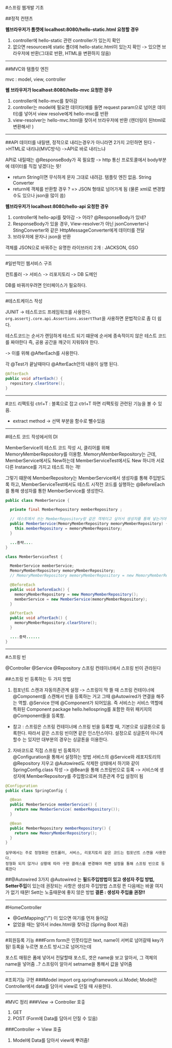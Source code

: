 #스프링 웹개발 기초

##정적 컨텐츠

**웹브라우저가 톰캣에 localhost:8080/hello-static.html 요청할 경우**

1. controller에 hello-static 관련 controller가 있는지 확인
2. 없으면 resources에 static 폴더에 hello-static.html이 있는지 확인 -> 있으면 브라우저에 반환(그대로 반환, HTML을 변환하지 않음)

---

##MVC와 템플릿 엔진

mvc : model, view, controller

**웹 브라우저가 localhost:8080/hello-mvc 요청한 경우**

1. controller에 hello-mvc를 찾아감
2. controller는 model에 필요한 데이타(예를 들면 request param으로 넘어온 데이터)를 넣어서 view resolve에게 hello-mvc를 반환
3. view-resolver는 hello-mvc.html을 찾아서 브라우저에 반환 (렌더링이 된html로 변환해서! )

---

##API
데이터를 내릴땐, 정적으로 내리는경우가 아니라면 2가지 고민하면 된다
->HTML로 내리냐(MVC방식)
->API로 바로 내리느냐

API로 내릴때는 @ResponseBody가 꼭 필요함 -> http 통신 프로토콜에서 body부분에 데이터를 직접 넣겠다는 뜻!

- return String이면 무식하게 문자 그대로 내려감. 템플릿 엔진 없음. String Converter
- return에 객체를 반환할 경우 ? => JSON 형태로 넘어가게 됨 (물론 xml로 변경할 수도 있으나 json을 많이 씀)

**웹브라우저가 localhost:8080/hello-api 요청한 경우**

1. controller에 hello-api를 찾아감 -> 어라? @ResponseBody가 있네?
2. ResponseBody가 있을 경우, View-resolver가 아닌 jsonConverter나 StingConverter와 같은 HttpMessageConverter에게 데이터를 전달
3. 브라우저에 문자나 json을 반환

객체를 JSON으로 바꿔주는 유명한 라이브러리 2개 : JACKSON, GSO

---

#일반적인 웹서비스 구조

컨트롤러 -> 서비스 -> 리포지토리 -> DB
도메인

DB를 바꿔끼우려면 인터페이스가 필요하다.

---

#테스트케이스 작성

JUNIT -> 테스트코드 프레임워크를 사용한다.
`org.assertj.core.api.Assertions.assertThat`을 사용하면 문법적으로 좀 더 쉽다.

테스트코드는 순서가 랜덤하게 테스트 되기 떄문에 순서에 종속적이지 않은 테스트 코드를 짜야한다
즉, 공용 공간을 깨긋이 지워줘야 한다.

-> 이를 위해 @AfterEach를 사용한다.

각 @Test가 끝날때마다 @AfterEach안의 내용이 실행 된다.

```java
@AfterEach
public void afterEach() {
  repository.clearStore();
}
```

---

#코드 리팩토링
ctrl+T : 블록으로 잡고 ctrl+T 하면 리팩토링 관련된 기능을 볼 수 있음.

- extract method -> 선택 부분을 함수로 뺄수있음

---

#테스트 코드 작성에서의 DI

MemberService의 테스트 코드 작성 시, 클리어를 위해 MemoryMemberRepository를 이용함.
MemoryMemberRepository는 근데, MemberService에서도 New하는데 MemberServiceTest에서도 New 하니까 서로 다른 Instance를 가지고 테스트 하는 격!

그렇기 떄문에 MemberRepository는 MemberService에서 생성자를 통해 주입받도록 하고,
MemberServiceTest에서도 테스트 시작전 코드를 실행하는 @BeforeEach를 통해 생성자를 통한 MemberService를 생성한다.

```java
public class MemberService {

  private final MemberRepository memberRepository ;

  // 테스트에서 쓰는 MemberRepository랑 같은 객체이고 싶어서 생성자를 통해 넣는거야.
  public MemberService(MemoryMemberRepository memoryMemberRepository) {
    this.memberRepository = memoryMemberRepository;
  }

  ...중략....
}
```

```java
class MemberServiceTest {

  MemberService memberService;
  MemoryMemberRepository memoryMemberRepository;
  // MemoryMemberRepository memoryMemberRepository = new MemoryMemberRepository();

  @BeforeEach
  public void beforeEach() {
    memoryMemberRepository = new MemoryMemberRepository();
    memberService = new MemberService(memoryMemberRepository);
  }

  @AfterEach
  public void afterEach() {
    memoryMemberRepository.clearStore();
  }

  ....중략......
}
```

---

#스프링 빈

@Controller @Service @Repository
스프링 컨테이너에서 스프링 빈이 관라된다

##스프링 빈 등록하는 두 가지 방법

1. 컴포넌트 스캔과 자동의존관계 설정 -> 스프링이 딱 뜰 때 스프링 컨테이너에 @Component를 스캔해서 빈을 등록하는 거고 그때 @Autowired가 연결을 해주는 역할.
   @Service 안에 @Component가 되어있음. 즉 서비스는 서비스 역할에 특화된 Component
   package hello.hellospring를 포함한 하위 패키지의 @Component들을 등록함.

- 참고 : 스프링은 스프링 컨테이너에 스프링 빈을 등록할 때, 기본으로 싱글톤으로 등록한다. 따라서 같은 스프링 빈이면 같은 인스턴스이다.
  설정으로 싱글톤이 아니게 할수 는 있지만 대부분의 경우는 싱글톤을 이용한다.

2. 자바코드로 직접 스프링 빈 등록하기  
   @Configuration을 통해서 설정하는 방법
   서비스의 @Service와 레포지토리의 @Repository 지우고 @Autowired도 삭제한 상태에서 하기와 같이 SpringConfig.class 작성
   -> @Bean을 통해 스프링빈으로 등록
   -> 서비스에 생성자에 MemberRepository를 주입함으로써 의존관계 주입 설정이 됨

```java
@Configuration
public class SpringConfig {

  @Bean
  public MemberService memberService() {
    return new MemberService( memberRepository());
  }

  @Bean
  public MemberRepository memberRepository() {
    return new MemoryMemberRepository();
  }
}
```

```
실무에서는 주로 정형화된 컨트롤러, 서비스, 리포지토리 같은 코드는 컴포넌트 스캔을 사용한다.
정형화 되지 않거나 상황에 따라 구현 클래스를 변경해야 하면 설정을 통해 스프링 빈으로 등록한다
```

##@Autowired 3가지
@Autowired 는 **필드주입방법이 있고 생성자 주입 방법, Setter주입**이 있는데 권장되는 사항은 생성자 주입방법
스프링 뜬 다음에는 바꿀 여지가 없기 때문! Sett는 노출때문에 좋지 않은 방법
**결론 : 생성자 주입을 권장!!**

---

#HomeController

- @GetMapping("/") 이 있으면 여기를 먼저 들어감
- 없었을 때는 알아서 index.html을 찾아감 (Spring Boot 제공)

---

#회원등록 기능
###Form
form은 인풋타입은 text, name이 서버로 넘어갈때 key가 됨!
등록을 누르면 포스트 방시그로 넘어가는데

포스트 매핑은 폼에 넣어서 전달할때 포스트, 겟은
name을 보고 알아서, 그 객체의 name을 넣어줌 ..? 스프링이 알아서 setname을 통해서 값을 넣어줌

---

#조회기능 구현
###Model
import org.springframework.ui.Model;
Model은 Controller에서 data를 담아서 view로 던질 때 사용한다.

---

#MVC 정리
###View -> Controller 호춯

1. GET
2. POST (Form에 Data를 담아서 던질 수 있음)

###Controller -> View 호출

1. Model에 Data를 담아서 view에 뿌려줌!
